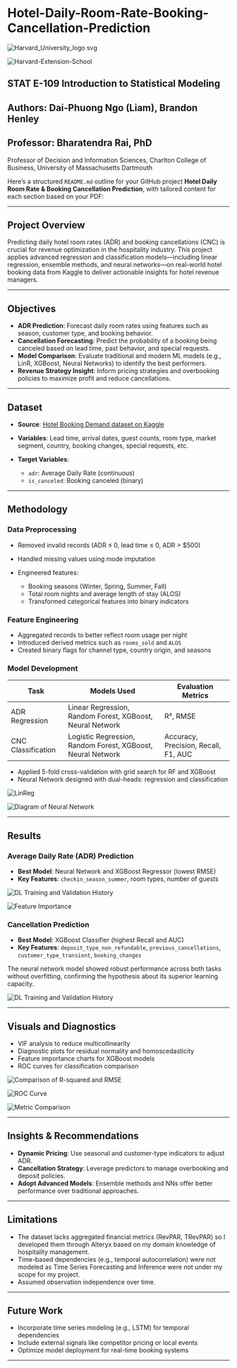 # Hotel-Daily-Room-Rate-Booking-Cancellation-Prediction

![Harvard_University_logo svg](https://github.com/user-attachments/assets/d105e69f-937f-4ef6-92ca-9915220d0660)

![Harvard-Extension-School](https://github.com/user-attachments/assets/b0f3123f-4f08-45a3-9639-f605e511406e)

## **STAT E-109	Introduction to Statistical Modeling**

## Authors: **Dai-Phuong Ngo (Liam)**, **Brandon Henley**

## Professor: **Bharatendra Rai, PhD**

Professor of Decision and Information Sciences, Charlton College of Business, University of Massachusetts Dartmouth

Here’s a structured `README.md` outline for your GitHub project **Hotel Daily Room Rate & Booking Cancellation Prediction**, with tailored content for each section based on your PDF:

---

## Project Overview

Predicting daily hotel room rates (ADR) and booking cancellations (CNC) is crucial for revenue optimization in the hospitality industry. This project applies advanced regression and classification models—including linear regression, ensemble methods, and neural networks—on real-world hotel booking data from Kaggle to deliver actionable insights for hotel revenue managers.

---

## Objectives

* **ADR Prediction**: Forecast daily room rates using features such as season, customer type, and booking behavior.
* **Cancellation Forecasting**: Predict the probability of a booking being canceled based on lead time, past behavior, and special requests.
* **Model Comparison**: Evaluate traditional and modern ML models (e.g., LinR, XGBoost, Neural Networks) to identify the best performers.
* **Revenue Strategy Insight**: Inform pricing strategies and overbooking policies to maximize profit and reduce cancellations.

---

## Dataset

* **Source**: [Hotel Booking Demand dataset on Kaggle](https://www.kaggle.com/datasets/jessemostipak/hotel-booking-demand)
* **Variables**: Lead time, arrival dates, guest counts, room type, market segment, country, booking changes, special requests, etc.
* **Target Variables**:

  * `adr`: Average Daily Rate (continuous)
  * `is_canceled`: Booking canceled (binary)

---

## Methodology

### Data Preprocessing

* Removed invalid records (ADR ≤ 0, lead time ≤ 0, ADR > \$500)
* Handled missing values using mode imputation
* Engineered features:

  * Booking seasons (Winter, Spring, Summer, Fall)
  * Total room nights and average length of stay (ALOS)
  * Transformed categorical features into binary indicators

### Feature Engineering

* Aggregated records to better reflect room usage per night
* Introduced derived metrics such as `rooms_sold` and `ALOS`
* Created binary flags for channel type, country origin, and seasons

### Model Development

| Task               | Models Used                                                 | Evaluation Metrics                   |
| ------------------ | ----------------------------------------------------------- | ------------------------------------ |
| ADR Regression     | Linear Regression, Random Forest, XGBoost, Neural Network   | R², RMSE                             |
| CNC Classification | Logistic Regression, Random Forest, XGBoost, Neural Network | Accuracy, Precision, Recall, F1, AUC |

* Applied 5-fold cross-validation with grid search for RF and XGBoost
* Neural Network designed with dual-heads: regression and classification

![LinReg](https://github.com/user-attachments/assets/11080ad6-29b3-4ff4-818e-1e4547435f96)

![Diagram of Neural Network](https://github.com/user-attachments/assets/89b01cf1-fceb-4615-bcc6-9cc5ec705ec0)

---

## Results

### Average Daily Rate (ADR) Prediction

* **Best Model**: Neural Network and XGBoost Regressor (lowest RMSE)
* **Key Features**: `checkin_season_summer`, room types, number of guests

![DL Training and Validation History](https://github.com/user-attachments/assets/927f1c67-b87a-4b44-a99c-b9ec9d9472bc)

![Feature Importance](https://github.com/user-attachments/assets/c444e375-aacb-4f4f-b816-c50372728f99)

### Cancellation Prediction

* **Best Model**: XGBoost Classifier (highest Recall and AUC)
* **Key Features**: `deposit_type_non_refundable`, `previous_cancellations`, `customer_type_transient`, `booking_changes`

The neural network model showed robust performance across both tasks without overfitting, confirming the hypothesis about its superior learning capacity.

![DL Training and Validation History](https://github.com/user-attachments/assets/2d86222e-50d3-48d0-b3f1-7a468a36205d)

---

## Visuals and Diagnostics

* VIF analysis to reduce multicollinearity
* Diagnostic plots for residual normality and homoscedasticity
* Feature importance charts for XGBoost models
* ROC curves for classification comparison

![Comparison of R-squared and RMSE](https://github.com/user-attachments/assets/c205cac7-fd88-4960-8852-9d39f5bde086)

![ROC Curve](https://github.com/user-attachments/assets/aef529dc-3e78-4ad0-9783-e33fb23eca84)

![Metric Comparison](https://github.com/user-attachments/assets/2c027520-8b76-4790-94fc-434a329b18b0)

---

## Insights & Recommendations

* **Dynamic Pricing**: Use seasonal and customer-type indicators to adjust ADR.
* **Cancellation Strategy**: Leverage predictors to manage overbooking and deposit policies.
* **Adopt Advanced Models**: Ensemble methods and NNs offer better performance over traditional approaches.

---

## Limitations

* The dataset lacks aggregated financial metrics (RevPAR, TRevPAR) so I developed them through Alteryx based on my domain knowledge of hospitality management.
* Time-based dependencies (e.g., temporal autocorrelation) were not modeled as Time Series Forecasting and Inference were not under my scope for my project.
* Assumed observation independence over time.

---

## Future Work

* Incorporate time series modeling (e.g., LSTM) for temporal dependencies
* Include external signals like competitor pricing or local events
* Optimize model deployment for real-time booking systems

---

